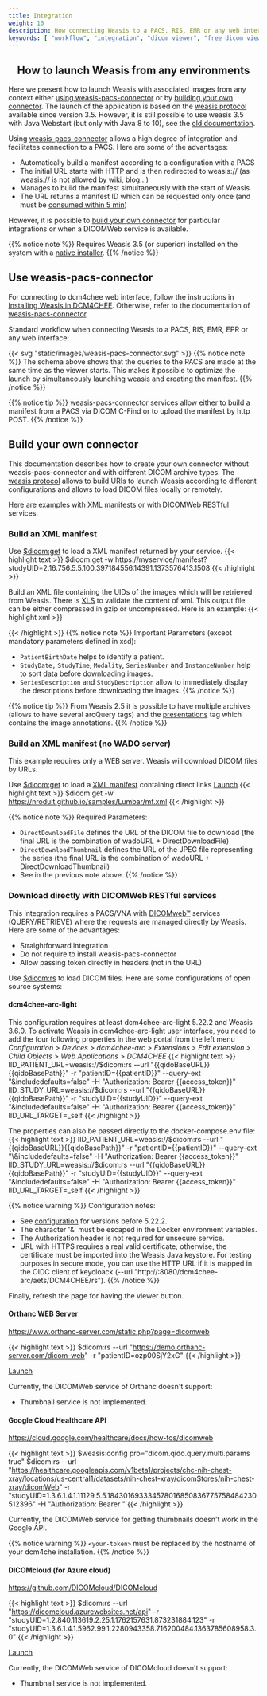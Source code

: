 ```yaml
---
title: Integration
weight: 10
description: How connecting Weasis to a PACS, RIS, EMR or any web interface
keywords: [ "workflow", "integration", "dicom viewer", "free dicom viewer", "open source dicom viewer", "weasis dicom viewer",  "multi-platform dicom viewer", "dicom", "pacs", "pacs viewer" ]
---
```


## <center>How to launch Weasis from any environments</center>

Here we present how to launch Weasis with associated images from any context either [using weasis-pacs-connector](#use-weasis-pacs-connector) or by [building your own connector](#build-your-own-connector). The launch of the application is based on the [weasis protocol](../../../getting-started/weasis-protocol) available since version 3.5. However, it is still possible to use weasis 3.5 with Java Webstart (but only with Java 8 to 10), see the [old documentation](../../../old/integration).

Using <a target="_blank" href="https://github.com/nroduit/weasis-pacs-connector">weasis-pacs-connector</a> allows a high degree of integration and facilitates connection to a PACS. Here are some of the advantages:

- Automatically build a manifest according to a configuration with a PACS
- The initial URL starts with HTTP and is then redirected to weasis:// (as weasis:// is not allowed by wiki, blog…)
- Manages to build the manifest simultaneously with the start of Weasis
- The URL returns a manifest ID which can be requested only once (and must be <a target="_blank" href="https://github.com/nroduit/weasis-pacs-connector/blob/master/src/main/resources/weasis-pacs-connector.properties#L17">consumed within 5 min</a>)

However, it is possible to [build your own connector](#build-your-own-connector) for particular integrations or when a DICOMWeb service is available.

{{% notice note %}}
Requires Weasis 3.5 (or superior) installed on the system with a [native installer](../../../getting-started/).
{{% /notice %}}


## Use weasis-pacs-connector

For connecting to dcm4chee web interface, follow the instructions in [Installing Weasis in DCM4CHEE](../../../getting-started/dcm4chee). Otherwise, refer to the documentation of <a target="_blank" href="https://github.com/nroduit/weasis-pacs-connector#installation">weasis-pacs-connector</a>.

Standard workflow when connecting Weasis to a PACS, RIS, EMR, EPR or any web interface:

{{< svg "static/images/weasis-pacs-connector.svg" >}}
{{% notice note %}}
The schema above shows that the queries to the PACS are made at the same time as the viewer starts. This makes it possible to optimize the launch by simultaneously launching weasis and creating the manifest.
{{% /notice %}}

{{% notice tip %}}
<a target="_blank" href="https://github.com/nroduit/weasis-pacs-connector">weasis-pacs-connector</a> services allow either to build a manifest from a PACS via DICOM C-Find or to upload the manifest by http POST.
{{% /notice %}}

## Build your own connector

This documentation describes how to create your own connector without weasis-pacs-connector and with different DICOM archive types. The [weasis protocol](../../../getting-started/weasis-protocol/#how-to-build-an-uri) allows to build URIs to launch Weasis according to different configurations and allows to load DICOM files locally or remotely.

Here are examples with XML manifests or with DICOMWeb RESTful services.

###  Build an XML manifest

Use [$dicom:get](../../commands/#dicom-get) to load a XML manifest returned by your service.
{{< highlight text >}}
$dicom:get -w https://myservice/manifest?studyUID=2.16.756.5.5.100.397184556.14391.1373576413.1508
{{< /highlight >}}

Build an XML file containing the UIDs of the images which will be retrieved from Weasis. There is <a target="_blank" href="https://github.com/nroduit/Weasis/blob/master/weasis-dicom/weasis-dicom-explorer/src/main/resources/config/manifest.xsd">XLS</a> to validate the content of xml. This output file can be either compressed in gzip or uncompressed. Here is an example:
{{< highlight xml >}}
<?xml version="1.0" encoding="UTF-8" ?>
<manifest xmlns="http://www.weasis.org/xsd/2.5" xmlns:xsi="http://www.w3.org/2001/XMLSchema-instance">
    <arcQuery additionnalParameters="" arcId="1001" baseUrl="http://archive-weasis.rhcloud.com/archive/wado" requireOnlySOPInstanceUID="false">
        <Patient PatientID="H13885_9M" PatientName="TEST NON SQUARE PIXELS" PatientSex="F">
            <Study AccessionNumber="" ReferringPhysicianName="" StudyDate="20130711" StudyDescription="TEST NON SQUARE PIXELS" StudyID="PKD" StudyInstanceUID="2.16.756.5.5.100.397184556.14391.1373576413.1508" StudyTime="170013">
                <Series Modality="US" SeriesDescription="NON SQUARE PIXELS: PIXEL ASPECT RATIO" SeriesInstanceUID="1.2.40.0.13.1.1.87878503032592846377547034671833520632" SeriesNumber="2">
                    <Instance InstanceNumber="107" SOPInstanceUID="1.2.40.0.13.1.1.126082073005720329436273995268222863740"/>
                </Series>
                <Series Modality="MR" SeriesDescription="NON SQUARE PIXELS: PIXEL SPACING" SeriesInstanceUID="2.16.756.5.5.100.397184556.7220.1373578035.1" SeriesNumber="40001">
                    <Instance InstanceNumber="1" SOPInstanceUID="2.16.756.5.5.100.397184556.7220.1373578035.1.0"/>
                    <Instance InstanceNumber="2" SOPInstanceUID="2.16.756.5.5.100.397184556.7220.1373578035.1.1"/>
                    <Instance InstanceNumber="3" SOPInstanceUID="2.16.756.5.5.100.397184556.7220.1373578035.1.2"/>
                    <Instance InstanceNumber="4" SOPInstanceUID="2.16.756.5.5.100.397184556.7220.1373578035.1.3"/>
                </Series>
                <Series Modality="MR" SeriesDescription="NON SQUARE PIXELS: PIXEL SPACING" SeriesInstanceUID="2.16.756.5.5.100.397184556.7220.1373578664.2" SeriesNumber="50001">
                    <Instance InstanceNumber="1" SOPInstanceUID="2.16.756.5.5.100.397184556.7220.1373578664.2.0"/>
                    <Instance InstanceNumber="2" SOPInstanceUID="2.16.756.5.5.100.397184556.7220.1373578664.2.1"/>
                    <Instance InstanceNumber="3" SOPInstanceUID="2.16.756.5.5.100.397184556.7220.1373578664.2.2"/>
                    <Instance InstanceNumber="4" SOPInstanceUID="2.16.756.5.5.100.397184556.7220.1373578664.2.3"/>
                </Series>
            </Study>
        </Patient>
    </arcQuery>
</manifest>
{{< /highlight >}}
{{% notice note %}}
Important Parameters (except mandatory parameters defined in xsd):

- `PatientBirthDate` helps to identify a patient.
- `StudyDate,` `StudyTime`, `Modality`, `SeriesNumber` and `InstanceNumber` help to sort data before downloading images.
- `SeriesDescription` and `StudyDescription` allow to immediately display the descriptions before downloading the images.
{{% /notice %}}

{{% notice tip %}}
From Weasis 2.5 it is possible to have multiple archives (allows to have several arcQuery tags) and the <a target="_blank" href="https://github.com/nroduit/Weasis/blob/master/weasis-dicom/weasis-dicom-explorer/src/main/resources/config/presentations.xsd">presentations</a> tag which contains the image annotations.
{{% /notice %}}

###  Build an XML manifest (no WADO server)
This example requires only a WEB server. Weasis will download DICOM files by URLs.

Use [$dicom:get](../../commands/#dicom-get) to load a <a target="_blank" href="https://nroduit.github.io/samples/Lumbar/mf.xml">XML manifest</a> containing direct links <a  href="weasis://%24dicom%3Aget%20-w%20https%3A%2F%2Fnroduit.github.io%2Fsamples%2FLumbar%2Fmf.xml" class="btn btn-default">Launch</a>
{{< highlight text >}}
$dicom:get -w https://nroduit.github.io/samples/Lumbar/mf.xml
{{< /highlight >}}

{{% notice note %}}
Required Parameters:

- `DirectDownloadFile` defines the URL of the DICOM file to download (the final URL is the combination of wadoURL + DirectDownloadFile)
- `DirectDownloadThumbnail` defines the URL of the JPEG file representing the series (the final URL is the combination of wadoURL + DirectDownloadThumbnail)
- See in the previous note above.
{{% /notice %}}


### Download directly with DICOMWeb RESTful services

This integration requires a PACS/VNA with <a target="_blank" href="https://www.dicomstandard.org/dicomweb/">DICOMweb™</a> services (QUERY/RETRIEVE) where the requests are managed directly by Weasis. Here are some of the advantages:

- Straightforward integration
- Do not require to install weasis-pacs-connector
- Allow passing token directly in headers (not in the URL)

Use [$dicom:rs](../../commands/#dicom-rs) to load DICOM files. Here are some configurations of open source systems:

#### dcm4chee-arc-light

This configuration requires at least dcm4chee-arc-light 5.22.2 and Weasis 3.6.0. To activate Weasis in dcm4chee-arc-light user interface, you need to add the four following properties in the web portal from the left menu *Configuration > Devices > dcm4chee-arc > Extensions > Edit extension > Child Objects > Web Applications > DCM4CHEE*
{{< highlight text >}}
IID_PATIENT_URL=weasis://$dicom:rs --url "{{qidoBaseURL}}{{qidoBasePath}}" -r "patientID={{patientID}}" --query-ext "&includedefaults=false" -H "Authorization: Bearer {{access_token}}"
IID_STUDY_URL=weasis://$dicom:rs --url "{{qidoBaseURL}}{{qidoBasePath}}" -r "studyUID={{studyUID}}" --query-ext "&includedefaults=false" -H "Authorization: Bearer {{access_token}}"
IID_URL_TARGET=_self
{{< /highlight >}}

The properties can also be passed directly to the docker-compose.env file:
{{< highlight text >}}
IID_PATIENT_URL=weasis://$dicom:rs --url "{{qidoBaseURL}}{{qidoBasePath}}" -r "patientID={{patientID}}" --query-ext "\&includedefaults=false" -H "Authorization: Bearer {{access_token}}"
IID_STUDY_URL=weasis://$dicom:rs --url "{{qidoBaseURL}}{{qidoBasePath}}" -r "studyUID={{studyUID}}" --query-ext "\&includedefaults=false" -H "Authorization: Bearer {{access_token}}"
IID_URL_TARGET=_self
{{< /highlight >}}

{{% notice warning %}}
Configuration notes:

- See [configuration](../../../getting-started/dcm4chee) for versions before 5.22.2.
- The character '&' must be escaped in the Docker environment variables.
- The Authorization header is not required for unsecure service.
- URL with HTTPS requires a real valid certificate; otherwise, the certificate must be imported into the Weasis Java keystore. For testing purposes in secure mode, you can use the HTTP URL if it is mapped in the OIDC client of keycloack (--url "http://<your-host>:8080/dcm4chee-arc/aets/DCM4CHEE/rs").
{{% /notice %}}

Finally, refresh the page for having the viewer button.

#### Orthanc WEB Server

https://www.orthanc-server.com/static.php?page=dicomweb

{{< highlight text >}}
$dicom:rs --url "https://demo.orthanc-server.com/dicom-web" -r "patientID=ozp00SjY2xG"
{{< /highlight >}}

<a  href="weasis://%24dicom%3Ars%20--url%20%22https%3A%2F%2Fdemo.orthanc-server.com%2Fdicom-web%22%20-r%20%22patientID%3Dozp00SjY2xG%22" class="btn btn-default">Launch</a>

Currently, the DICOMWeb service of Orthanc doesn't support:

- Thumbnail service is not implemented.

#### Google Cloud Healthcare API

https://cloud.google.com/healthcare/docs/how-tos/dicomweb

{{< highlight text >}}
$weasis:config pro="dicom.qido.query.multi.params true" $dicom:rs --url "https://healthcare.googleapis.com/v1beta1/projects/chc-nih-chest-xray/locations/us-central1/datasets/nih-chest-xray/dicomStores/nih-chest-xray/dicomWeb" -r "studyUID=1.3.6.1.4.1.11129.5.5.184301693334578016850836775758484230512396" -H "Authorization: Bearer <your-token>"
{{< /highlight >}}

Currently, the DICOMWeb service for getting thumbnails doesn't work in the Google API.

{{% notice warning %}}
`<your-token>` must be replaced by the hostname of your dcm4che installation.
{{% /notice %}}

#### DICOMcloud (for Azure cloud)

https://github.com/DICOMcloud/DICOMcloud

{{< highlight text >}}
$dicom:rs --url "https://dicomcloud.azurewebsites.net/api" -r "studyUID=1.2.840.113619.2.25.1.1762157631.873231884.123" -r "studyUID=1.3.6.1.4.1.5962.99.1.2280943358.716200484.1363785608958.3.0"
{{< /highlight >}}

<a  href="weasis://%24dicom%3Ars%20--url%20%22https%3A%2F%2Fdicomcloud.azurewebsites.net%2Fapi%22%20-r%20%22studyUID%3D1.2.840.113619.2.25.1.1762157631.873231884.123%22%20-r%20%22studyUID%3D1.3.6.1.4.1.5962.99.1.2280943358.716200484.1363785608958.3.0%22" class="btn btn-default">Launch</a>


Currently, the DICOMWeb service of DICOMcloud doesn't support:

- Thumbnail service is not implemented.
